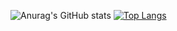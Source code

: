 ![Anurag's GitHub stats](https://github-readme-stats.vercel.app/api?username=KimAleksandr09041988&show_icons=true&theme=radical)
[![Top Langs](https://github-readme-stats.vercel.app/api/top-langs/?username=KimAleksandr09041988&&layout=compact)](https://github.com/anuraghazra/github-readme-stats)
